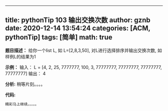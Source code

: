 
---
title: pythonTip 103 输出交换次数
author: gznb
date: 2020-12-14 13:54:24
categories: [ACM, pythonTip]
tags: [简单]
math: true
---

**题目描述：**
给你一个list L, 如 L=[2,8,3,50], 对L进行选择排序并输出交换次数,
如样例L的结果为1

**示例：**
输入：
L = [4, 2, 25, 7777777, 100, 3, 77777777, 77777777, 77777777, 77777777]
输出：
4


**分析:**
稍等片刻。。。。

**代码:**
```python
精彩马上继续。。。。。
```
